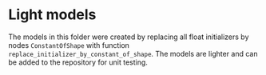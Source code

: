 <!--
Copyright (c) ONNX Project Contributors

SPDX-License-Identifier: Apache-2.0
-->

# Light models

The models in this folder were created by replacing
all float initializers by nodes `ConstantOfShape`
with function `replace_initializer_by_constant_of_shape`.
The models are lighter and can be added to the repository
for unit testing.
